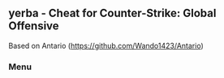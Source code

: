 ## yerba - Cheat for Counter-Strike: Global Offensive
Based on Antario (https://github.com/Wando1423/Antario)

### Menu
[logo]: https://github.com/adam-p/markdown-here/raw/master/src/common/images/icon48.png "Logo Title Text 2"
